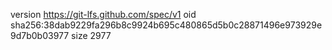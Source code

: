 version https://git-lfs.github.com/spec/v1
oid sha256:38dab9229fa296b8c9924b695c480865d5b0c28871496e973929e9d7b0b03977
size 2977
